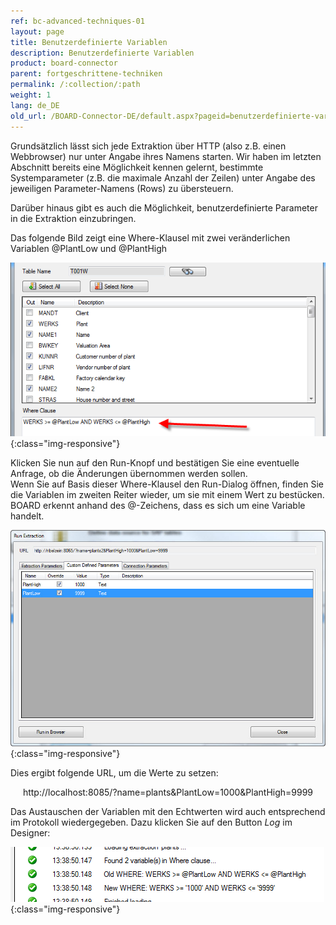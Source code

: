 ```yaml
---
ref: bc-advanced-techniques-01
layout: page
title: Benutzerdefinierte Variablen
description: Benutzerdefinierte Variablen
product: board-connector
parent: fortgeschrittene-techniken
permalink: /:collection/:path
weight: 1
lang: de_DE
old_url: /BOARD-Connector-DE/default.aspx?pageid=benutzerdefinierte-variablen
---
```


Grundsätzlich lässt sich jede Extraktion über HTTP (also z.B. einen Webbrowser) nur unter Angabe ihres Namens starten. Wir haben im letzten Abschnitt bereits eine Möglichkeit kennen gelernt, bestimmte Systemparameter (z.B. die maximale Anzahl der Zeilen) unter Angabe des jeweiligen Parameter-Namens (Rows) zu übersteuern.

Darüber hinaus gibt es auch die Möglichkeit, benutzerdefinierte Parameter in die Extraktion einzubringen.

Das folgende Bild zeigt eine Where-Klausel mit zwei veränderlichen Variablen @PlantLow und @PlantHigh

![User-Variables-01](/img/content/User-Variables-01.png){:class="img-responsive"}

Klicken Sie nun auf den Run-Knopf und bestätigen Sie eine eventuelle Anfrage, ob die Änderungen übernommen werden sollen.<br>
Wenn Sie auf Basis dieser Where-Klausel den Run-Dialog öffnen, finden Sie die Variablen im zweiten Reiter wieder, um sie mit einem Wert zu bestücken. BOARD erkennt anhand des @-Zeichens, dass es sich um eine Variable handelt.

![User-Variables-02](/img/content/User-Variables-02.png){:class="img-responsive"}

Dies ergibt folgende URL, um die Werte zu setzen:

<center>http://localhost:8085/?name=plants&PlantLow=1000&PlantHigh=9999</center>

Das Austauschen der Variablen mit den Echtwerten wird auch entsprechend im Protokoll wiedergegeben. Dazu klicken Sie auf den Button *Log* im Designer:

![User-Variables-03](/img/content/User-Variables-03.png){:class="img-responsive"}
